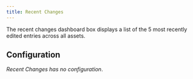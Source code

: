 ```yaml
---
title: Recent Changes
---
```


The recent changes dashboard box displays a list of the 5 most recently edited
entries across all assets.

## Configuration

_Recent Changes has no configuration_.
